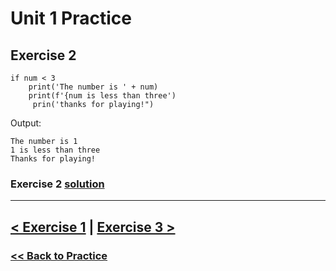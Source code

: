 # Unit 1 Practice

## **Exercise 2**
    if num < 3
        print('The number is ' + num)
        print(f'{num is less than three')
         prin('thanks for playing!")

Output:
     
    The number is 1
    1 is less than three
    Thanks for playing! 

### Exercise 2 [solution](solutions/exercise_2_solution.md)

---

## [< Exercise 1](exercise_1.md) |  [Exercise 3 >](exercise_3.md)

### [<< Back to Practice](/practice/unit_1/)